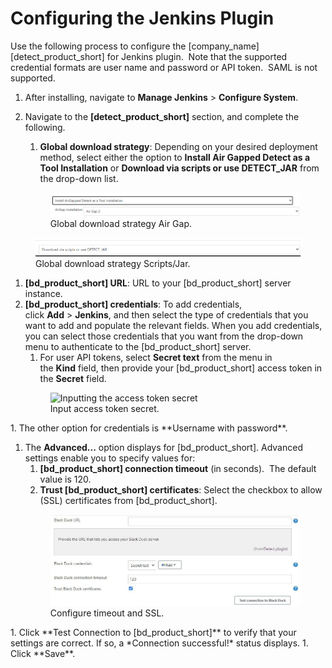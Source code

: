 # Configuring the Jenkins Plugin
Use the following process to configure the [company_name] [detect_product_short] for Jenkins plugin.  Note that the supported credential formats are user name and password or API token.  SAML is not supported.

1. After installing, navigate to **Manage Jenkins** > **Configure System**.
1. Navigate to the **[detect_product_short]** section, and complete the following.
   1. **Global download strategy**: Depending on your desired deployment method, select either the option to **Install Air Gapped Detect as a Tool Installation** or **Download via scripts or use DETECT\_JAR** from the drop-down list.
   
   <figure>
    <img src="../jenkinsplugin/images/Configuring1.png"
         alt="Global download strategy Air Gap">
    <figcaption>Global download strategy Air Gap.</figcaption>
</figure>

   <figure>
    <img src="../jenkinsplugin/images/Configuring2.png"
         alt="Global download strategy Scripts/Jar">
    <figcaption>Global download strategy Scripts/Jar.</figcaption>
</figure>

1. **[bd_product_short] URL**: URL to your [bd_product_short] server instance.
1. **[bd_product_short] credentials**: To add credentials, click **Add** > **Jenkins**, and then select the type of credentials that you want to add and populate the relevant fields.
   When you add credentials, you can select those credentials that you want from the drop-down menu to authenticate to the [bd_product_short] server. 
   1. For user API tokens, select **Secret text** from the menu in the **Kind** field, then provide your [bd_product_short] access token in the **Secret** field.
   <figure>
    <img src="../jenkinsplugin/images/Configuring3.png"
         alt="Inputting the access token secret">
    <figcaption>Input access token secret.</figcaption>
</figure>
   1. The other option for credentials is **Username with password**.

1. The **Advanced...** option displays for [bd_product_short]. Advanced settings enable you to specify values for:
   1. **[bd_product_short] connection timeout** (in seconds).  The default value is 120.
   1. **Trust [bd_product_short] certificates**: Select the checkbox to allow (SSL) certificates from [bd_product_short].
   <figure>
    <img src="../jenkinsplugin/images/Configuring4.jpg"
         alt="Configure connection timeout and SSL">
    <figcaption>Configure timeout and SSL.</figcaption>
</figure>
1. Click **Test Connection to [bd_product_short]** to verify that your settings are correct. If so, a *Connection successful!* status displays.
1. Click **Save**.
